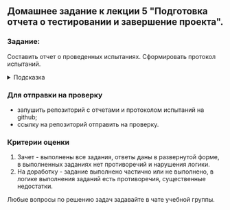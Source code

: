## Домашнее задание к лекции 5 "Подготовка отчета о тестировании и завершение проекта".

### Задание:

Составить отчет о проведенных испытаниях. 
Сформировать протокол испытаний.

<details>
  <summary>Подсказка</summary>
  
  Используйте примеры из папки [./report](./report).

  https://www.webperformance.com/load-testing-tools/reports/loadtestreport/
  
</details>


### Для отправки на проверку

- запушить репозиторий с отчетами и протоколом испытаний на github;
- ссылку на репозиторий отправить на проверку.

### Критерии оценки

1. Зачет - выполнены все задания, ответы даны в развернутой форме, в выполненных заданиях нет противоречий и нарушения логики.
2. На доработку - задание выполнено частично или не выполнено, в логике выполнения заданий есть противоречия, существенные недостатки.

Любые вопросы по решению задач задавайте в чате учебной группы.

